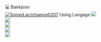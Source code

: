 💻 Baekjoon
<br/>
[![Solved.ac/chaejun0207](http://mazassumnida.wtf/api/v2/generate_badge?boj=chaejun0207)](https://solved.ac/chaejun0207)
Using Langage
<img src="http://mazandi.herokuapp.com/api?handle=chaejun0207&theme=warm"/>
<br/>
<img src="https://img.shields.io/badge/C language-A8B9CC?style=for-the-badge&logo=C&logoColor=white">
<br/>
<img src="https://img.shields.io/badge/html5-E34F26?style=for-the-badge&logo=html5&logoColor=white"> 
<br/>
<img src="https://img.shields.io/badge/css-1572B6?style=for-the-badge&logo=css3&logoColor=white"> 
<br/>
<img src="https://img.shields.io/badge/javascript-4479A1?style=for-the-badge&logo=javascript&logoColor=yellow">
<br/>


<!--
**flower0207/flower0207** is a ✨ _special_ ✨ repository because its `README.md` (this file) appears on your GitHub profile.

Here are some ideas to get you started:

- 🔭 I’m currently working on ...
- 🌱 I’m currently learning ...
- 👯 I’m looking to collaborate on ...
- 🤔 I’m looking for help with ...
- 💬 Ask me about ...
- 📫 How to reach me: ...
- 😄 Pronouns: ...
- ⚡ Fun fact: ...
-->
